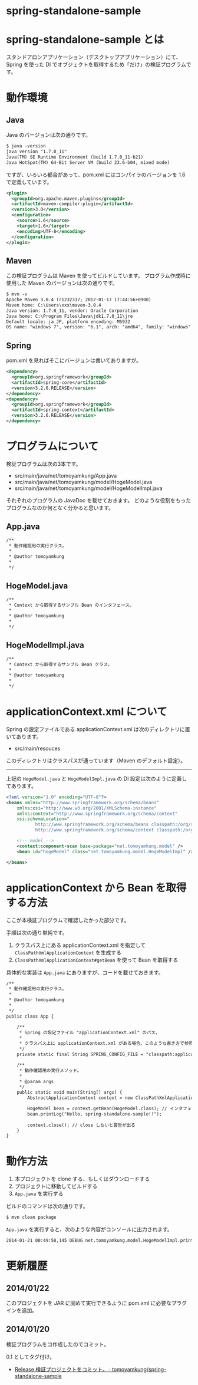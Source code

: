 spring-standalone-sample
========================

# spring-standalone-sample とは

スタンドアロンアプリケーション（デスクトップアプリケーション）にて、Spring を使った DI でオブジェクトを取得するため「だけ」の検証プログラムです。


# 動作環境

## Java

Java のバージョンは次の通りです。

```xml
$ java -version
java version "1.7.0_11"
Java(TM) SE Runtime Environment (build 1.7.0_11-b21)
Java HotSpot(TM) 64-Bit Server VM (build 23.6-b04, mixed mode)
```

ですが、いろいろ都合があって、pom.xml にはコンパイラのバージョンを 1.6 で定義しています。

```xml
<plugin>
  <groupId>org.apache.maven.plugins</groupId>
  <artifactId>maven-compiler-plugin</artifactId>
  <version>3.0</version>
  <configuration>
    <source>1.6</source>
    <target>1.6</target>
    <encoding>UTF-8</encoding>
  </configuration>
</plugin>
```

## Maven

この検証プログラムは Maven を使ってビルドしています。
プログラム作成時に使用した Maven のバージョンは次の通りです。

```xml
$ mvn -v
Apache Maven 3.0.4 (r1232337; 2012-01-17 17:44:56+0900)
Maven home: C:\Users\xxx\maven-3.0.4
Java version: 1.7.0_11, vendor: Oracle Corporation
Java home: C:\Program Files\Java\jdk1.7.0_11\jre
Default locale: ja_JP, platform encoding: MS932
OS name: "windows 7", version: "6.1", arch: "amd64", family: "windows"
```


## Spring

pom.xml を見ればそこにバージョンは書いてありますが。

```xml
<dependency>
  <groupId>org.springframework</groupId>
  <artifactId>spring-core</artifactId>
  <version>3.2.6.RELEASE</version>
</dependency>
<dependency>
  <groupId>org.springframework</groupId>
  <artifactId>spring-context</artifactId>
  <version>3.2.6.RELEASE</version>
</dependency>
```


# プログラムについて

検証プログラムは次の3本です。

- src/main/java/net/tomoyamkung/App.java
- src/main/java/net/tomoyamkung/model/HogeModel.java
- src/main/java/net/tomoyamkung/model/HogeModelImpl.java

それぞれのプログラムの JavaDoc を載せておきます。
どのような役割をもったプログラムなのか何となく分かると思います。


## App.java

```xml
/**
 * 動作確認用の実行クラス。
 * 
 * @author tomoyamkung
 *
 */
```


## HogeModel.java

```xml
/**
 * Context から取得するサンプル Bean のインタフェース。
 * 
 * @author tomoyamkung
 *
 */
```


## HogeModelImpl.java

```xml
/**
 * Context から取得するサンプル Bean クラス。
 * 
 * @author tomoyamkung
 *
 */
```


# applicationContext.xml について

Spring の設定ファイルである applicationContext.xml は次のディレクトリに置いてあります。

- src/main/resouces

このディレクトリはクラスパスが通っています（Maven のデフォルト設定）。

---

上記の `HogeModel.java` と `HogeModelImpl.java` の DI 設定は次のように定義してあります。

```xml
<?xml version="1.0" encoding="UTF-8"?> 
<beans xmlns="http://www.springframework.org/schema/beans"
    xmlns:xsi="http://www.w3.org/2001/XMLSchema-instance" 
    xmlns:context="http://www.springframework.org/schema/context"
    xsi:schemaLocation="  
           http://www.springframework.org/schema/beans classpath:/org/springframework/beans/factory/xml/spring-beans-3.0.xsd
           http://www.springframework.org/schema/context classpath:/org/springframework/context/config/spring-context-3.0.xsd">

	<!-- model -->
	<context:component-scan base-package="net.tomoyamkung.model" />
	<bean id="hogeModel" class="net.tomoyamkung.model.HogeModelImpl" />

</beans>
```


# applicationContext から Bean を取得する方法

ここが本検証プログラムで確認したかった部分です。

手順は次の通り単純です。

1. クラスパス上にある applicationContext.xml を指定して `ClassPathXmlApplicationContext` を生成する
2. `ClassPathXmlApplicationContext#getBean` を使って Bean を取得する

具体的な実装は `App.java` にありますが、コードを載せておきます。

```xml
/**
 * 動作確認用の実行クラス。
 * 
 * @author tomoyamkung
 *
 */
public class App {

	/**
	 * Spring の設定ファイル "applicationContext.xml" のパス。
	 * 
	 * クラスパス上に applicationContext.xml がある場合、このような書き方で参照できる。
	 */
	private static final String SPRING_CONFIG_FILE = "classpath:applicationContext.xml";

	/**
	 * 動作確認用の実行メソッド。
	 * 
	 * @param args
	 */
	public static void main(String[] args) {
		AbstractApplicationContext context = new ClassPathXmlApplicationContext(SPRING_CONFIG_FILE);

		HogeModel bean = context.getBean(HogeModel.class); // インタフェースの型を指定して取得する
		bean.printLog("Hello, spring-standalone-sample!!");
		
		context.close(); // close しないと警告が出る
	}
}
```


# 動作方法

1. 本プロジェクトを clone する、もしくはダウンロードする
2. プロジェクトに移動してビルドする
3. `App.java` を実行する

ビルドのコマンドは次の通りです。

```xml
$ mvn clean package
```

`App.java` を実行すると、次のような内容がコンソールに出力されます。

```xml
2014-01-21 00:49:58,145 DEBUG net.tomoyamkung.model.HogeModelImpl.printLog:22 - Hello, spring-standalone-sample!!
```


# 更新履歴

## 2014/01/22

このプロジェクトを JAR に固めて実行できるように pom.xml に必要なプラグインを追加。


## 2014/01/20

検証プログラムをコ作成したのでコミット。

0.1 としてタグ付け。

- [Release 検証プロジェクトをコミット。 · tomoyamkung/spring-standalone-sample](https://github.com/tomoyamkung/spring-standalone-sample/releases/tag/0.1)

